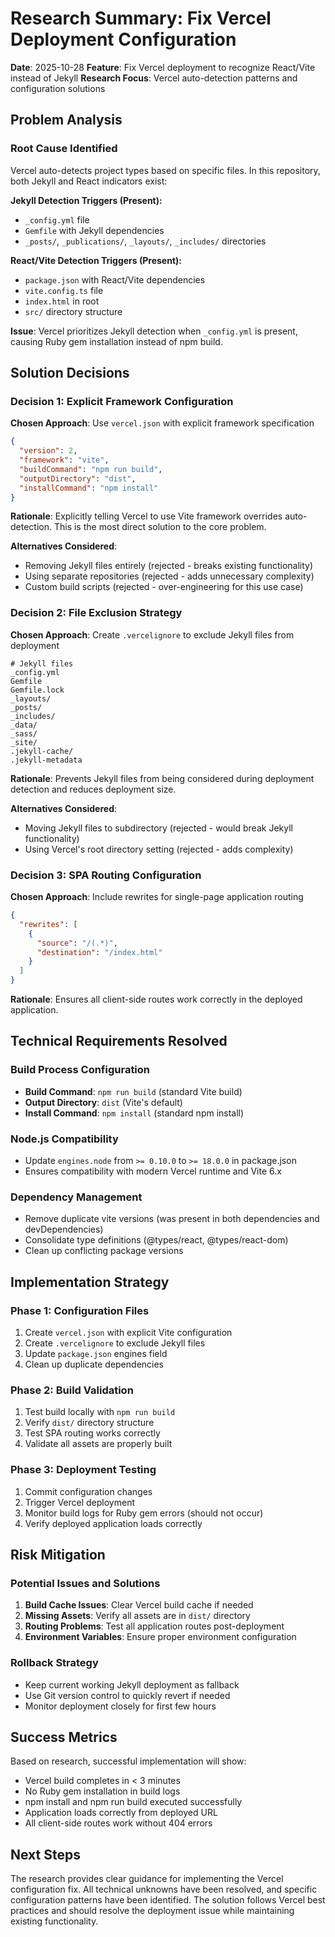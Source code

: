 # Research Summary: Fix Vercel Deployment Configuration

**Date**: 2025-10-28
**Feature**: Fix Vercel deployment to recognize React/Vite instead of Jekyll
**Research Focus**: Vercel auto-detection patterns and configuration solutions

## Problem Analysis

### Root Cause Identified
Vercel auto-detects project types based on specific files. In this repository, both Jekyll and React indicators exist:

**Jekyll Detection Triggers (Present):**
- `_config.yml` file
- `Gemfile` with Jekyll dependencies
- `_posts/`, `_publications/`, `_layouts/`, `_includes/` directories

**React/Vite Detection Triggers (Present):**
- `package.json` with React/Vite dependencies
- `vite.config.ts` file
- `index.html` in root
- `src/` directory structure

**Issue**: Vercel prioritizes Jekyll detection when `_config.yml` is present, causing Ruby gem installation instead of npm build.

## Solution Decisions

### Decision 1: Explicit Framework Configuration
**Chosen Approach**: Use `vercel.json` with explicit framework specification
```json
{
  "version": 2,
  "framework": "vite",
  "buildCommand": "npm run build",
  "outputDirectory": "dist",
  "installCommand": "npm install"
}
```

**Rationale**: Explicitly telling Vercel to use Vite framework overrides auto-detection. This is the most direct solution to the core problem.

**Alternatives Considered**:
- Removing Jekyll files entirely (rejected - breaks existing functionality)
- Using separate repositories (rejected - adds unnecessary complexity)
- Custom build scripts (rejected - over-engineering for this use case)

### Decision 2: File Exclusion Strategy
**Chosen Approach**: Create `.vercelignore` to exclude Jekyll files from deployment
```
# Jekyll files
_config.yml
Gemfile
Gemfile.lock
_layouts/
_posts/
_includes/
_data/
_sass/
_site/
.jekyll-cache/
.jekyll-metadata
```

**Rationale**: Prevents Jekyll files from being considered during deployment detection and reduces deployment size.

**Alternatives Considered**:
- Moving Jekyll files to subdirectory (rejected - would break Jekyll functionality)
- Using Vercel's root directory setting (rejected - adds complexity)

### Decision 3: SPA Routing Configuration
**Chosen Approach**: Include rewrites for single-page application routing
```json
{
  "rewrites": [
    {
      "source": "/(.*)",
      "destination": "/index.html"
    }
  ]
}
```

**Rationale**: Ensures all client-side routes work correctly in the deployed application.

## Technical Requirements Resolved

### Build Process Configuration
- **Build Command**: `npm run build` (standard Vite build)
- **Output Directory**: `dist` (Vite's default)
- **Install Command**: `npm install` (standard npm install)

### Node.js Compatibility
- Update `engines.node` from `>= 0.10.0` to `>= 18.0.0` in package.json
- Ensures compatibility with modern Vercel runtime and Vite 6.x

### Dependency Management
- Remove duplicate vite versions (was present in both dependencies and devDependencies)
- Consolidate type definitions (@types/react, @types/react-dom)
- Clean up conflicting package versions

## Implementation Strategy

### Phase 1: Configuration Files
1. Create `vercel.json` with explicit Vite configuration
2. Create `.vercelignore` to exclude Jekyll files
3. Update `package.json` engines field
4. Clean up duplicate dependencies

### Phase 2: Build Validation
1. Test build locally with `npm run build`
2. Verify `dist/` directory structure
3. Test SPA routing works correctly
4. Validate all assets are properly built

### Phase 3: Deployment Testing
1. Commit configuration changes
2. Trigger Vercel deployment
3. Monitor build logs for Ruby gem errors (should not occur)
4. Verify deployed application loads correctly

## Risk Mitigation

### Potential Issues and Solutions
1. **Build Cache Issues**: Clear Vercel build cache if needed
2. **Missing Assets**: Verify all assets are in `dist/` directory
3. **Routing Problems**: Test all application routes post-deployment
4. **Environment Variables**: Ensure proper environment configuration

### Rollback Strategy
- Keep current working Jekyll deployment as fallback
- Use Git version control to quickly revert if needed
- Monitor deployment closely for first few hours

## Success Metrics

Based on research, successful implementation will show:
- Vercel build completes in < 3 minutes
- No Ruby gem installation in build logs
- npm install and npm run build executed successfully
- Application loads correctly from deployed URL
- All client-side routes work without 404 errors

## Next Steps

The research provides clear guidance for implementing the Vercel configuration fix. All technical unknowns have been resolved, and specific configuration patterns have been identified. The solution follows Vercel best practices and should resolve the deployment issue while maintaining existing functionality.